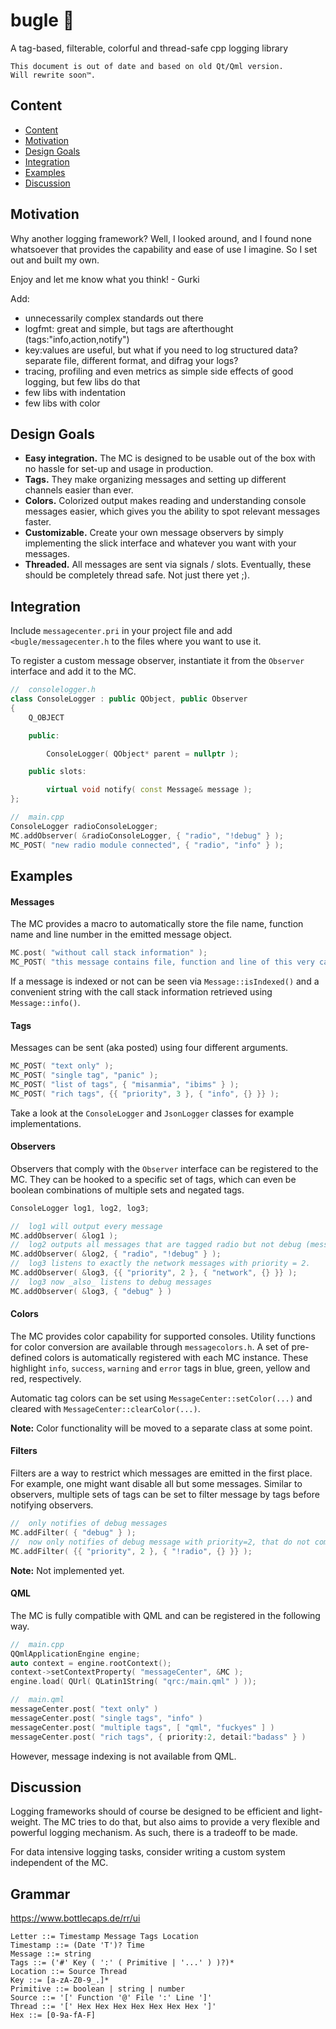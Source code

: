 # bugle 📯
A tag-based, filterable, colorful and thread-safe cpp logging library

```
This document is out of date and based on old Qt/Qml version.
Will rewrite soon™.
```


## Content

- [Content](#content)
- [Motivation](#motivation)
- [Design Goals](#design-goals)
- [Integration](#integration)
- [Examples](#examples)
- [Discussion](#discussion)


## Motivation
Why another logging framework? Well, I looked around, and I found none whatsoever that provides the capability and ease of use I imagine. So I set out and built my own.

Enjoy and let me know what you think!
\- Gurki


Add:
- unnecessarily complex standards out there
- logfmt: great and simple, but tags are afterthought (tags:"info,action,notify")
- key:values are useful, but what if you need to log structured data? separate file, different format, and difrag your logs?
- tracing, profiling and even metrics as simple side effects of good logging, but few libs do that
- few libs with indentation
- few libs with color


## Design Goals

- **Easy integration.** The MC is designed to be usable out of the box with no hassle for set-up and usage in production.
- **Tags.** They make organizing messages and setting up different channels easier than ever.
- **Colors.** Colorized output makes reading and understanding console messages easier, which gives you the ability to spot relevant messages faster.
- **Customizable.** Create your own message observers by simply implementing the slick interface and whatever you want with your messages.
- **Threaded.** All messages are sent via signals / slots. Eventually, these should be completely thread safe. Not just there yet ;).


## Integration

Include ```messagecenter.pri``` in your project file and add ```<bugle/messagecenter.h``` to the files where you want to use it.

To register a custom message observer, instantiate it from the ```Observer``` interface and add it to the MC.

```cpp
//  consolelogger.h
class ConsoleLogger : public QObject, public Observer
{
    Q_OBJECT

    public:

        ConsoleLogger( QObject* parent = nullptr );

    public slots:

        virtual void notify( const Message& message );
};

//  main.cpp
ConsoleLogger radioConsoleLogger;
MC.addObserver( &radioConsoleLogger, { "radio", "!debug" } );
MC_POST( "new radio module connected", { "radio", "info" } );
```


## Examples

#### Messages

The MC provides a macro to automatically store the file name, function name and line number in the emitted message object.

```cpp
MC.post( "without call stack information" );
MC_POST( "this message contains file, function and line of this very call" );
```

If a message is indexed or not can be seen via ```Message::isIndexed()``` and a convenient string with the call stack information retrieved using ```Message::info()```.

#### Tags

Messages can be sent (aka posted) using four different arguments.
```cpp
MC_POST( "text only" );
MC_POST( "single tag", "panic" );
MC_POST( "list of tags", { "misanmia", "ibims" } );
MC_POST( "rich tags", {{ "priority", 3 }, { "info", {} }} );
```

Take a look at the ```ConsoleLogger``` and ```JsonLogger``` classes for example implementations.

#### Observers

Observers that comply with the ```Observer``` interface can be registered to the MC.
They can be hooked to a specific set of tags, which can even be boolean combinations of multiple sets and negated tags.
```cpp
ConsoleLogger log1, log2, log3;

//  log1 will output every message
MC.addObserver( &log1 );
//  log2 outputs all messages that are tagged radio but not debug (message can have more tags)
MC.addObserver( &log2, { "radio", "!debug" } );
//  log3 listens to exactly the network messages with priority = 2.
MC.addObserver( &log3, {{ "priority", 2 }, { "network", {} }} );
//  log3 now _also_ listens to debug messages
MC.addObserver( &log3, { "debug" } )
```

#### Colors

The MC provides color capability for supported consoles. Utility functions for color conversion are available through ```messagecolors.h```. A set of pre-defined colors is automatically registered with each MC instance. These highlight ```info```, ```success```, ```warning``` and ```error``` tags in blue, green, yellow and red, respectively.

Automatic tag colors can be set using ```MessageCenter::setColor(...)``` and cleared with ```MessageCenter::clearColor(...)```.

**Note:** Color functionality will be moved to a separate class at some point.

#### Filters

Filters are a way to restrict which messages are emitted in the first place.
For example, one might want disable all but some messages. Similar to observers, multiple sets of tags can be set to filter message by tags before notifying observers.

```cpp
//  only notifies of debug messages
MC.addFilter( { "debug" } );
//  now only notifies of debug message with priority=2, that do not come from the radio module
MC.addFilter( {{ "priority", 2 }, { "!radio", {} }} );
```

**Note:** Not implemented yet.

#### QML

The MC is fully compatible with QML and can be registered in the following way.

```cpp
//  main.cpp
QQmlApplicationEngine engine;
auto context = engine.rootContext();
context->setContextProperty( "messageCenter", &MC );
engine.load( QUrl( QLatin1String( "qrc:/main.qml" ) ));

//  main.qml
messageCenter.post( "text only" )
messageCenter.post( "single tags", "info" )
messageCenter.post( "multiple tags", [ "qml", "fuckyes" ] )
messageCenter.post( "rich tags", { priority:2, detail:"badass" } )
```

However, message indexing is not available from QML.


## Discussion

Logging frameworks should of course be designed to be efficient and light-weight. The MC tries to do that, but also aims to provide a very flexible and powerful logging mechanism. As such, there is a tradeoff to be made.

For data intensive logging tasks, consider writing a custom system independent of the MC.


## Grammar
https://www.bottlecaps.de/rr/ui

```
Letter ::= Timestamp Message Tags Location
Timestamp ::= (Date 'T')? Time
Message ::= string
Tags ::= ('#' Key ( ':' ( Primitive | '...' ) )?)*
Location ::= Source Thread
Key ::= [a-zA-Z0-9_.]*
Primitive ::= boolean | string | number
Source ::= '[' Function '@' File ':' Line ']'
Thread ::= '[' Hex Hex Hex Hex Hex Hex Hex ']'
Hex ::= [0-9a-fA-F]
```